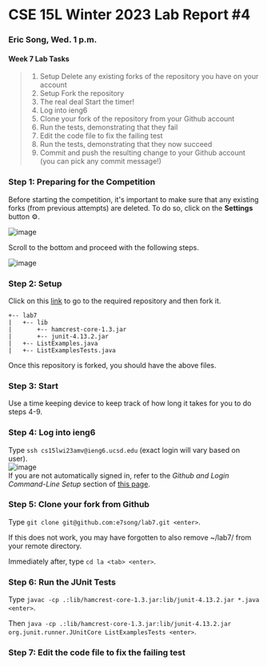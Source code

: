 # CSE 15L Winter 2023 Lab Report #4   
### Eric Song, Wed. 1 p.m.    

#### Week 7 Lab Tasks
>1. Setup Delete any existing forks of the repository you have on your account
>2. Setup Fork the repository
>3. The real deal Start the timer!
>4. Log into ieng6
>5. Clone your fork of the repository from your Github account
>6. Run the tests, demonstrating that they fail
>7. Edit the code file to fix the failing test
>8. Run the tests, demonstrating that they now succeed
>9. Commit and push the resulting change to your Github account (you can pick any commit message!)   


### Step 1: Preparing for the Competition   
Before starting the competition, it's important to make sure that any existing forks (from previous attempts) are deleted.
To do so, click on the **Settings** button ⚙️.   

![image](https://user-images.githubusercontent.com/67176000/221398308-a059a567-408b-437c-b57c-f91f991e890e.png)   

Scroll to the bottom and proceed with the following steps.   

![image](https://user-images.githubusercontent.com/67176000/221398325-45d0fbf0-2b32-422c-908d-9d3ec15112bb.png)    

### Step 2: Setup   
Click on this [link](https://github.com/ucsd-cse15l-w23/lab7) to go to the required repository and then fork it.   
```
+-- lab7
|   +-- lib
|       +-- hamcrest-core-1.3.jar
|       +-- junit-4.13.2.jar
|   +-- ListExamples.java
|   +-- ListExamplesTests.java
```   
Once this repository is forked, you should have the above files.   

### Step 3: Start  
Use a time keeping device to keep track of how long it takes for you to do steps 4-9.   

### Step 4: Log into ieng6   
Type `ssh cs15lwi23amv@ieng6.ucsd.edu` (exact login will vary based on user).   
![image](https://user-images.githubusercontent.com/67176000/221399392-b30ba543-5444-42a4-a823-ace39ebb9c97.png)   
If you are not automatically signed in, refer to the *Github and Login Command-Line Setup* section of [this page](https://ucsd-cse15l-w23.github.io/week/week7/).   

### Step 5: Clone your fork from Github
Type `git clone git@github.com:e7song/lab7.git <enter>`.   

If this does not work, you may have forgotten to also remove ~/lab7/ from your remote directory.   
   



Immediately after, type `cd la <tab> <enter>`.

### Step 6: Run the JUnit Tests
Type `javac -cp .:lib/hamcrest-core-1.3.jar:lib/junit-4.13.2.jar *.java <enter>`.   

Then `java -cp .:lib/hamcrest-core-1.3.jar:lib/junit-4.13.2.jar org.junit.runner.JUnitCore ListExamplesTests <enter>`.   

### Step 7: Edit the code file to fix the failing test   










